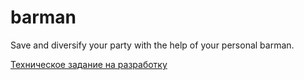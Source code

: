 # barman
Save and diversify your party with the help of your personal barman.  

[Техническое задание на разработку](/docs/Specification-barman.md)
